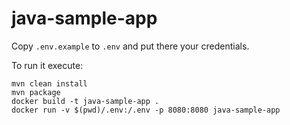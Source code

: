 # java-sample-app

Copy `.env.example` to `.env` and put there your credentials.

To run it execute:

```
mvn clean install
mvn package
docker build -t java-sample-app .
docker run -v $(pwd)/.env:/.env -p 8080:8080 java-sample-app 
```
